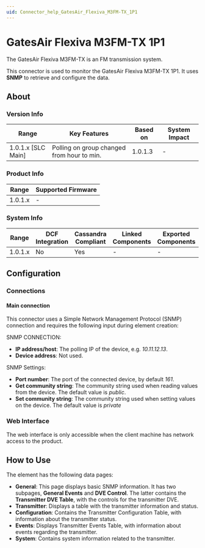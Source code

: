```yaml
---
uid: Connector_help_GatesAir_Flexiva_M3FM-TX_1P1
---
```


# GatesAir Flexiva M3FM-TX 1P1

The GatesAir Flexiva M3FM-TX is an FM transmission system.

This connector is used to monitor the GatesAir Flexiva M3FM-TX 1P1. It uses **SNMP** to retrieve and configure the data.

## About

### Version Info

| **Range**            | **Key Features**                           | **Based on** | **System Impact** |
|----------------------|--------------------------------------------|--------------|-------------------|
| 1.0.1.x \[SLC Main\] | Polling on group changed from hour to min. | 1.0.1.3      | \-                |

### Product Info

| **Range** | **Supported Firmware** |
|-----------|------------------------|
| 1.0.1.x   | \-                     |

### System Info

| **Range** | **DCF Integration** | **Cassandra Compliant** | **Linked Components** | **Exported Components** |
|-----------|---------------------|-------------------------|-----------------------|-------------------------|
| 1.0.1.x   | No                  | Yes                     | \-                    | \-                      |

## Configuration

### Connections

#### Main connection

This connector uses a Simple Network Management Protocol (SNMP) connection and requires the following input during element creation:

SNMP CONNECTION:

- **IP address/host**: The polling IP of the device, e.g. *10.11.12.13*.
- **Device address**: Not used.

SNMP Settings:

- **Port number**: The port of the connected device, by default *161*.
- **Get community string**: The community string used when reading values from the device. The default value is *public*.
- **Set community string**: The community string used when setting values on the device. The default value is *private*

### Web Interface

The web interface is only accessible when the client machine has network access to the product.

## How to Use

The element has the following data pages:

- **General**: This page displays basic SNMP information. It has two subpages, **General Events** and **DVE Control**. The latter contains the **Transmitter DVE Table**, with the controls for the transmitter DVE.
- **Transmitter**: Displays a table with the transmitter information and status.
- **Configuration**: Contains the Transmitter Configuration Table, with information about the transmitter status.
- **Events**: Displays Transmitter Events Table, with information about events regarding the transmitter.
- **System**: Contains system information related to the transmitter.
